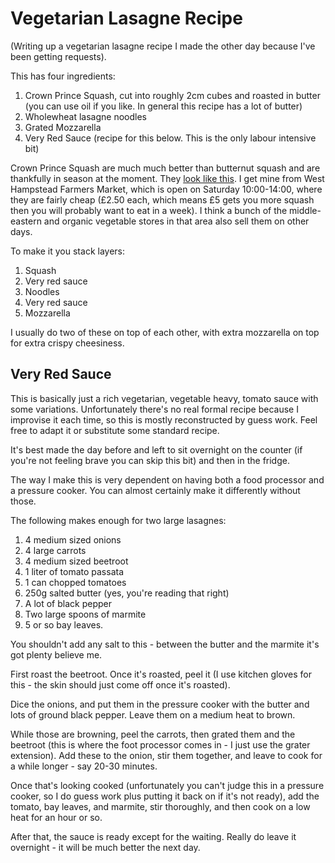 # Vegetarian Lasagne Recipe

(Writing up a vegetarian lasagne recipe I made the other day because I've been getting requests).

This has four ingredients:

1. Crown Prince Squash, cut into roughly 2cm cubes and roasted in butter (you can use oil if you like. In general this recipe has a lot of butter)
2. Wholewheat lasagne noodles
3. Grated Mozzarella 
4. Very Red Sauce (recipe for this below. This is the only labour intensive bit)

Crown Prince Squash are much much better than butternut squash and are thankfully in season at the moment.
They [look like this](https://www.suttons.co.uk/Gardening/Vegetable+Plants/All+Vegetable+Plants/Squash+Crown+Prince+3_242931.htm).
I get mine from West Hampstead Farmers Market, which is open on Saturday 10:00-14:00, where they are fairly cheap (£2.50 each, which means £5 gets you more squash then you will probably want to eat in a week).
I think a bunch of the middle-eastern and organic vegetable stores in that area also sell them on other days.

To make it you stack layers:

1. Squash
2. Very red sauce
3. Noodles
4. Very red sauce
5. Mozzarella

I usually do two of these on top of each other, with extra mozzarella on top for extra crispy cheesiness.

## Very Red Sauce

This is basically just a rich vegetarian, vegetable heavy, tomato sauce with some variations.
Unfortunately there's no real formal recipe because I improvise it each time, so this is mostly reconstructed by guess work. Feel free to adapt it or substitute some standard recipe.

It's best made the day before and left to sit overnight on the counter (if you're not feeling brave you can skip this bit) and then in the fridge.

The way I make this is very dependent on having both a food processor and a pressure cooker. You can almost certainly make it differently without those.

The following makes enough for two large lasagnes:

1. 4 medium sized onions
2. 4 large carrots
3. 4 medium sized beetroot
4. 1 liter of tomato passata
5. 1 can chopped tomatoes
6. 250g salted butter (yes, you're reading that right)
7. A lot of black pepper
8. Two large spoons of marmite
9. 5 or so bay leaves.

You shouldn't add any salt to this - between the butter and the marmite it's got plenty believe me.

First roast the beetroot. Once it's roasted, peel it (I use kitchen gloves for this - the skin should just come off once it's roasted).

Dice the onions, and put them in the pressure cooker with the butter and lots of ground black pepper.
Leave them on a medium heat to brown.

While those are browning, peel the carrots, then grated them and the beetroot (this is where the foot processor comes in - I just use the grater extension). Add these to the onion, stir them together, and leave to cook for a while longer - say 20-30 minutes.

Once that's looking cooked (unfortunately you can't judge this in a pressure cooker, so I do guess work plus putting it back on if it's not ready), add the tomato, bay leaves, and marmite, stir thoroughly, and then cook on a low heat for an hour or so.

After that, the sauce is ready except for the waiting. Really do leave it overnight - it will be much better the next day.
